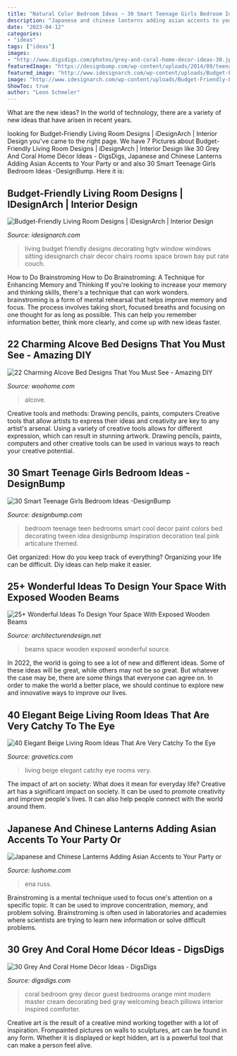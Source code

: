 ```yaml
---
title: "Natural Color Bedroom Ideas ~ 30 Smart Teenage Girls Bedroom Ideas -designbump"
description: "Japanese and chinese lanterns adding asian accents to your party or"
date: "2023-04-12"
categories:
- "ideas"
tags: ["ideas"]
images:
- "http://www.digsdigs.com/photos/grey-and-coral-home-decor-ideas-30.jpg"
featuredImage: "https://designbump.com/wp-content/uploads/2014/09/teenage-girl-bedroom-ideaas-003.jpg"
featured_image: "http://www.idesignarch.com/wp-content/uploads/Budget-Friendly-Living-Room-Design_8.jpg"
image: "http://www.idesignarch.com/wp-content/uploads/Budget-Friendly-Living-Room-Design_8.jpg"
ShowToc: true
author: "Leon Schmeler"
---
```



What are the new ideas?
In the world of technology, there are a variety of new ideas that have arisen in recent years.

	

		
looking for Budget-Friendly Living Room Designs | iDesignArch | Interior Design you've came to the right page. We have 7 Pictures about Budget-Friendly Living Room Designs | iDesignArch | Interior Design like 30 Grey And Coral Home Décor Ideas - DigsDigs, Japanese and Chinese Lanterns Adding Asian Accents to Your Party or and also 30 Smart Teenage Girls Bedroom Ideas -DesignBump. Here it is:
		
    
## Budget-Friendly Living Room Designs | IDesignArch | Interior Design

<img loading=lazy src="http://www.idesignarch.com/wp-content/uploads/Budget-Friendly-Living-Room-Design_8.jpg" onerror="this.onerror=null;this.src='https://tse1.mm.bing.net/th?id=OIP.mXuch1DOoqxxc919rOS29QHaJ3&amp;pid=15.1';" alt="Budget-Friendly Living Room Designs | iDesignArch | Interior Design">

_Source: idesignarch.com_

>living budget friendly designs decorating hgtv window windows sitting idesignarch chair decor chairs rooms space brown bay put rate couch. 

	

How to Do Brainstroming
How to Do Brainstroming: A Technique for Enhancing Memory and Thinking
If you're looking to increase your memory and thinking skills, there's a technique that can work wonders. brainstroming is a form of mental rehearsal that helps improve memory and focus. The process involves taking short, focused breaths and focusing on one thought for as long as possible. This can help you remember information better, think more clearly, and come up with new ideas faster.

    
## 22 Charming Alcove Bed Designs That You Must See - Amazing DIY

<img loading=lazy src="https://www.woohome.com/wp-content/uploads/2016/07/Built-in-bed-in-a-little-ones-room-15.jpg" onerror="this.onerror=null;this.src='https://tse2.mm.bing.net/th?id=OIP.ZBndQEn24Fke_1WAhGjENQHaJ3&amp;pid=15.1';" alt="22 Charming Alcove Bed Designs That You Must See - Amazing DIY">

_Source: woohome.com_

>alcove. 

	

Creative tools and methods: Drawing pencils, paints, computers
Creative tools that allow artists to express their ideas and creativity are key to any artist's arsenal. Using a variety of creative tools allows for different expression, which can result in stunning artwork. Drawing pencils, paints, computers and other creative tools can be used in various ways to reach your creative potential.

    
## 30 Smart Teenage Girls Bedroom Ideas -DesignBump

<img loading=lazy src="https://designbump.com/wp-content/uploads/2014/09/teenage-girl-bedroom-ideaas-003.jpg" onerror="this.onerror=null;this.src='https://tse1.mm.bing.net/th?id=OIP.n1ZGMTXK31irc-csM-0zjQHaJ4&amp;pid=15.1';" alt="30 Smart Teenage Girls Bedroom Ideas -DesignBump">

_Source: designbump.com_

>bedroom teenage teen bedrooms smart cool decor paint colors bed decorating tween idea designbump inspiration decoration teal pink articature themed. 

	

Get organized: How do you keep track of everything?
Organizing your life can be difficult. Diy ideas can help make it easier.

    
## 25+ Wonderful Ideas To Design Your Space With Exposed Wooden Beams

<img loading=lazy src="https://cdn.architecturendesign.net/wp-content/uploads/2016/01/AD-Wonderful-Ideas-To-Design-Your-Space-With-Exposed-Wooden-Beams-05.jpg" onerror="this.onerror=null;this.src='https://tse3.mm.bing.net/th?id=OIP.dtPT2jP_7B5vC1VGgwsaeAHaLR&amp;pid=15.1';" alt="25+ Wonderful Ideas To Design Your Space With Exposed Wooden Beams">

_Source: architecturendesign.net_

>beams space wooden exposed wonderful source. 

	

In 2022, the world is going to see a lot of new and different ideas. Some of these ideas will be great, while others may not be so great. But whatever the case may be, there are some things that everyone can agree on. In order to make the world a better place, we should continue to explore new and innovative ways to improve our lives.

    
## 40 Elegant Beige Living Room Ideas That Are Very Catchy To The Eye

<img loading=lazy src="http://www.gravetics.com/wp-content/uploads/2017/09/Beige-and-brown-living-room-decorating-ideas.jpg" onerror="this.onerror=null;this.src='https://tse1.mm.bing.net/th?id=OIP.s4ExyKjxt7Idm5FKHglWegHaJ4&amp;pid=15.1';" alt="40 Elegant Beige Living Room Ideas That Are Very Catchy To the Eye">

_Source: gravetics.com_

>living beige elegant catchy eye rooms very. 

	

The impact of art on society: What does it mean for everyday life?
Creative art has a significant impact on society. It can be used to promote creativity and improve people's lives. It can also help people connect with the world around them.

    
## Japanese And Chinese Lanterns Adding Asian Accents To Your Party Or

<img loading=lazy src="https://www.lushome.com/wp-content/uploads/2013/02/chinese-japanese-lanterns-home-decorating-ideas-7.jpg" onerror="this.onerror=null;this.src='https://tse1.mm.bing.net/th?id=OIP.qQTwtif9uwXLUoC7gEVPogHaKK&amp;pid=15.1';" alt="Japanese and Chinese Lanterns Adding Asian Accents to Your Party or">

_Source: lushome.com_

>ena russ. 

	

Brainstroming is a mental technique used to focus one's attention on a specific topic. It can be used to improve concentration, memory, and problem solving. Brainstroming is often used in laboratories and academies where scientists are trying to learn new information or solve difficult problems.

    
## 30 Grey And Coral Home Décor Ideas - DigsDigs

<img loading=lazy src="http://www.digsdigs.com/photos/grey-and-coral-home-decor-ideas-30.jpg" onerror="this.onerror=null;this.src='https://tse1.mm.bing.net/th?id=OIP.GI8-xT4laSB8MU6nmwZ7-QHaJ4&amp;pid=15.1';" alt="30 Grey And Coral Home Décor Ideas - DigsDigs">

_Source: digsdigs.com_

>coral bedroom grey decor guest bedrooms orange mint modern master cream decorating bed gray welcoming beach pillows interior inspired comforter. 

	

Creative art is the result of a creative mind working together with a lot of inspiration. Frompainted pictures on walls to sculptures, art can be found in any form. Whether it is displayed or kept hidden, art is a powerful tool that can make a person feel alive.

